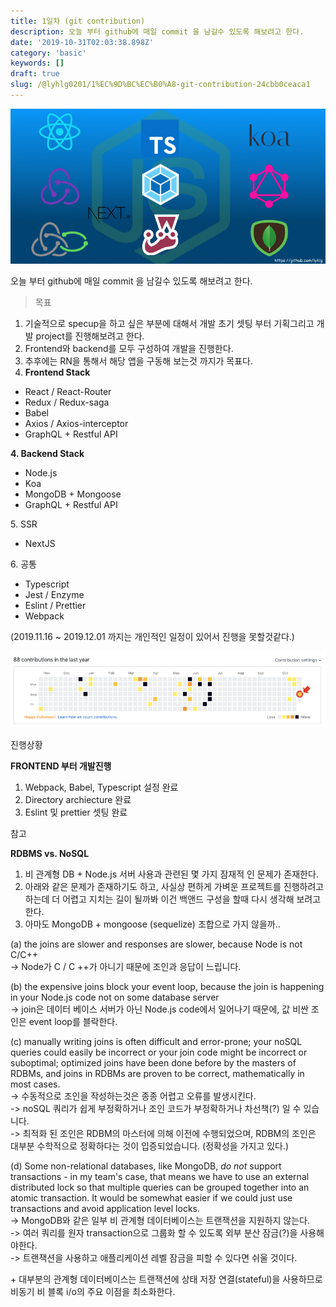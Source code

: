 ```yaml
---
title: 1일차 (git contribution)
description: 오늘 부터 github에 매일 commit 을 남길수 있도록 해보려고 한다.
date: '2019-10-31T02:03:38.898Z'
category: 'basic'
keywords: []
draft: true
slug: /@lyhlg0201/1%EC%9D%BC%EC%B0%A8-git-contribution-24cbb0ceaca1
---
```


![](img/1__PNyiJavt__HEFtN6MkWNzng.png)

오늘 부터 github에 매일 commit 을 남길수 있도록 해보려고 한다.

> 목표

1.  기술적으로 specup을 하고 싶은 부분에 대해서 개발 초기 셋팅 부터 기획그리고 개발 project를 진행해보려고 한다.
2.  Frontend와 backend를 모두 구성하여 개발을 진행한다.
3.  추후에는 RN을 통해서 해당 앱을 구동해 보는것 까지가 목표다.
4.  **Frontend Stack**

- React / React-Router
- Redux / Redux-saga
- Babel
- Axios / Axios-interceptor
- GraphQL + Restful API

**4\. Backend Stack**

- Node.js
- Koa
- MongoDB + Mongoose
- GraphQL + Restful API

5\. SSR

- NextJS

6\. 공통

- Typescript
- Jest / Enzyme
- Eslint / Prettier
- Webpack

(2019.11.16 ~ 2019.12.01 까지는 개인적인 일정이 있어서 진행을 못할것같다.)

![](img/1__1nLj4rhTfvxYheStqzjmTg.png)

진행상황

**FRONTEND 부터 개발진행**

1.  Webpack, Babel, Typescript 설정 완료
2.  Directory archiecture 완료
3.  Eslint 및 prettier 셋팅 완료

참고

**RDBMS vs. NoSQL**

1.  비 관계형 DB + Node.js 서버 사용과 관련된 몇 가지 잠재적 인 문제가 존재한다.
2.  아래와 같은 문제가 존재하기도 하고, 사실상 편하게 가벼운 프로젝트를 진행하려고 하는데 더 어렵고 지치는 길이 될까봐 이건 백앤드 구성을 할때 다시 생각해 보려고 한다.
3.  아마도 MongoDB + mongoose (sequelize) 조합으로 가지 않을까..

(a) the joins are slower and responses are slower, because Node is not C/C++  
 -> Node가 C / C ++가 아니기 때문에 조인과 응답이 느립니다.

(b) the expensive joins block your event loop, because the join is happening in your Node.js code not on some database server  
 -> join은 데이터 베이스 서버가 아닌 Node.js code에서 일어나기 때문에, 값 비싼 조인은 event loop를 블락한다.

(c) manually writing joins is often difficult and error-prone; your noSQL queries could easily be incorrect or your join code might be incorrect or suboptimal; optimized joins have been done before by the masters of RDBMs, and joins in RDBMs are proven to be correct, mathematically in most cases.  
 -> 수동적으로 조인을 작성하는것은 종종 어렵고 오류를 발생시킨다.  
 -> noSQL 쿼리가 쉽게 부정확하거나 조인 코드가 부정확하거나 차선책(?) 일 수 있습니다.  
 -> 최적화 된 조인은 RDBM의 마스터에 의해 이전에 수행되었으며, RDBM의 조인은 대부분 수학적으로 정확하다는 것이 입증되었습니다. (정확성을 가지고 있다.)

(d) Some non-relational databases, like MongoDB, _do not_ support transactions - in my team's case, that means we have to use an external distributed lock so that multiple queries can be grouped together into an atomic transaction. It would be somewhat easier if we could just use transactions and avoid application level locks.  
 -> MongoDB와 같은 일부 비 관계형 데이터베이스는 트랜잭션을 지원하지 않는다.  
 -> 여러 쿼리를 원자 transaction으로 그룹화 할 수 있도록 외부 분산 잠금(?)을 사용해야한다.  
 -> 트랜잭션을 사용하고 애플리케이션 레벨 잠금을 피할 수 있다면 쉬울 것이다.

\+ 대부분의 관계형 데이터베이스는 트랜잭션에 상태 저장 연결(stateful)을 사용하므로 비동기 비 블록 i/o의 주요 이점을 최소화한다.

